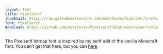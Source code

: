 ```yaml
---
layout: font
title: Pixelserif
thumbnail: https://raw.githubusercontent.com/everloste/Pixelserif/refs/heads/main/thumbnail-large.png
font: Pixelserif
download: https://github.com/everloste/Pixelserif/blob/main/export/Pixelserif.ttf
---
```


The Pixelserif bitmap font is inspired by my serif edit of the vanilla Minecraft font. You can't get that here, but you can [here](https://www.curseforge.com/minecraft/texture-packs/serified-font).